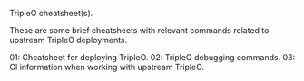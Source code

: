 TripleO cheatsheet(s).

These are some brief cheatsheets with
relevant commands related to upstream
TripleO deployments.

01: Cheatsheet for deploying TripleO.
02: TripleO debugging commands.
03: CI information when working with upstream TripleO.
